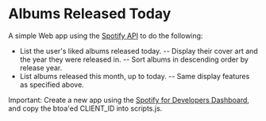 # Albums Released Today

A simple Web app using the [Spotify API](https://developer.spotify.com/documentation/web-api) to do the following:

- List the user's liked albums released today. 
-- Display their cover art and the year they were released in.
-- Sort albums in descending order by release year.
- List albums released this month, up to today.
-- Same display features as specified above.

Important: Create a new app using the [Spotify for Developers Dashboard](https://developer.spotify.com/dashboard), and copy the btoa'ed CLIENT_ID into scripts.js.
